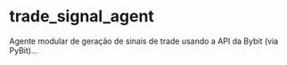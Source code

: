 # trade_signal_agent

Agente modular de geração de sinais de trade usando a API da Bybit (via PyBit)...